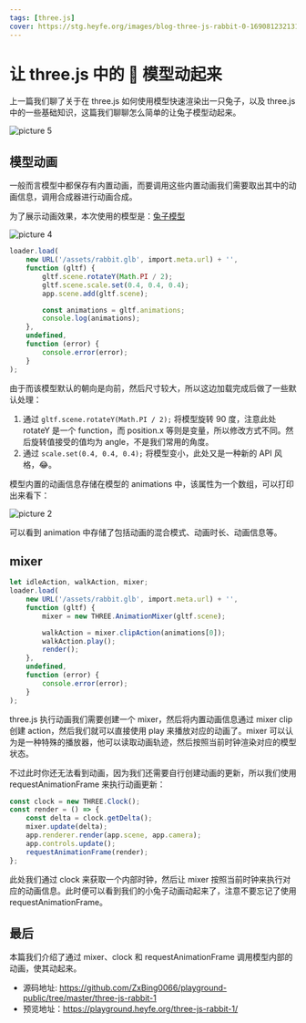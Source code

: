 ```yaml
---
tags: [three.js]
cover: https://stg.heyfe.org/images/blog-three-js-rabbit-0-1690812321314.png
---
```


# 让 three.js 中的 🐰 模型动起来

上一篇我们聊了关于在 three.js 如何使用模型快速渲染出一只兔子，以及 three.js 中的一些基础知识，这篇我们聊聊怎么简单的让兔子模型动起来。

![picture 5](https://stg.heyfe.org/images/blog-three-js-rabbit-1-43.gif)

## 模型动画

一般而言模型中都保存有内置动画，而要调用这些内置动画我们需要取出其中的动画信息，调用合成器进行动画合成。

为了展示动画效果，本次使用的模型是：[兔子模型](https://sketchfab.com/3d-models/rabbit-rigged-e7213589744d436b9d96e2dbb31198a5)

![picture 4](https://stg.heyfe.org/images/blog-three-js-rabbit-1-62.png)

```ts
loader.load(
    new URL('/assets/rabbit.glb', import.meta.url) + '',
    function (gltf) {
        gltf.scene.rotateY(Math.PI / 2);
        gltf.scene.scale.set(0.4, 0.4, 0.4);
        app.scene.add(gltf.scene);

        const animations = gltf.animations;
        console.log(animations);
    },
    undefined,
    function (error) {
        console.error(error);
    }
);
```

由于而该模型默认的朝向是向前，然后尺寸较大，所以这边加载完成后做了一些默认处理：

1. 通过 `gltf.scene.rotateY(Math.PI / 2);` 将模型旋转 90 度，注意此处 rotateY 是一个 function，而 position.x 等则是变量，所以修改方式不同。然后旋转值接受的值均为 angle，不是我们常用的角度。
2. 通过 `scale.set(0.4, 0.4, 0.4);` 将模型变小，此处又是一种新的 API 风格，😂。

模型内置的动画信息存储在模型的 animations 中，该属性为一个数组，可以打印出来看下：

![picture 2](https://stg.heyfe.org/images/blog-three-js-rabbit-1-60.png)

可以看到 animation 中存储了包括动画的混合模式、动画时长、动画信息等。

## mixer

```ts
let idleAction, walkAction, mixer;
loader.load(
    new URL('/assets/rabbit.glb', import.meta.url) + '',
    function (gltf) {
        mixer = new THREE.AnimationMixer(gltf.scene);

        walkAction = mixer.clipAction(animations[0]);
        walkAction.play();
        render();
    },
    undefined,
    function (error) {
        console.error(error);
    }
);
```

three.js 执行动画我们需要创建一个 mixer，然后将内置动画信息通过 mixer clip 创建 action，然后我们就可以直接使用 play 来播放对应的动画了。mixer 可以认为是一种特殊的播放器，他可以读取动画轨迹，然后按照当前时钟渲染对应的模型状态。

不过此时你还无法看到动画，因为我们还需要自行创建动画的更新，所以我们使用 requestAnimationFrame 来执行动画更新：

```ts
const clock = new THREE.Clock();
const render = () => {
    const delta = clock.getDelta();
    mixer.update(delta);
    app.renderer.render(app.scene, app.camera);
    app.controls.update();
    requestAnimationFrame(render);
};
```

此处我们通过 clock 来获取一个内部时钟，然后让 mixer 按照当前时钟来执行对应的动画信息。此时便可以看到我们的小兔子动画动起来了，注意不要忘记了使用 requestAnimationFrame。

## 最后

本篇我们介绍了通过 mixer、clock 和 requestAnimationFrame 调用模型内部的动画，使其动起来。

-   源码地址: https://github.com/ZxBing0066/playground-public/tree/master/three-js-rabbit-1
-   预览地址：https://playground.heyfe.org/three-js-rabbit-1/
